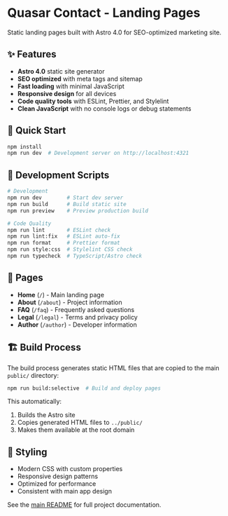 # Quasar Contact - Landing Pages

Static landing pages built with Astro 4.0 for SEO-optimized marketing site.

## ✨ Features

- **Astro 4.0** static site generator
- **SEO optimized** with meta tags and sitemap
- **Fast loading** with minimal JavaScript
- **Responsive design** for all devices
- **Code quality tools** with ESLint, Prettier, and Stylelint
- **Clean JavaScript** with no console logs or debug statements

## 🚀 Quick Start

```bash
npm install
npm run dev  # Development server on http://localhost:4321
```

## 🔧 Development Scripts

```bash
# Development
npm run dev        # Start dev server
npm run build      # Build static site
npm run preview    # Preview production build

# Code Quality
npm run lint       # ESLint check
npm run lint:fix   # ESLint auto-fix
npm run format     # Prettier format
npm run style:css  # Stylelint CSS check
npm run typecheck  # TypeScript/Astro check
```

## 📄 Pages

- **Home** (`/`) - Main landing page
- **About** (`/about`) - Project information
- **FAQ** (`/faq`) - Frequently asked questions
- **Legal** (`/legal`) - Terms and privacy policy
- **Author** (`/author`) - Developer information

## 🏗️ Build Process

The build process generates static HTML files that are copied to the main `public/` directory:

```bash
npm run build:selective  # Build and deploy pages
```

This automatically:

1. Builds the Astro site
2. Copies generated HTML files to `../public/`
3. Makes them available at the root domain

## 🎨 Styling

- Modern CSS with custom properties
- Responsive design patterns
- Optimized for performance
- Consistent with main app design

See the [main README](../README.md) for full project documentation.
